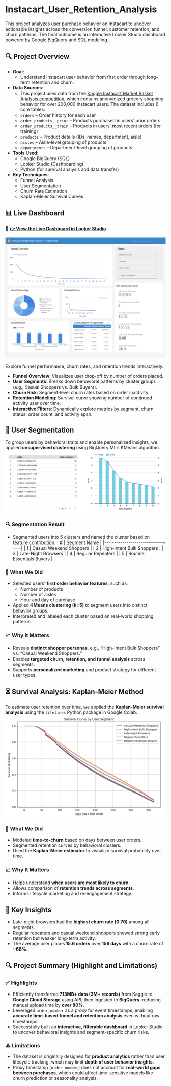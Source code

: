 # Instacart_User_Retention_Analysis

This project analyzes user purchase behavior on Instacart to uncover actionable insights across the conversion funnel, customer retention, and churn patterns. The final outcome is an interactive Looker Studio dashboard powered by Google BigQuery and SQL modeling.

## 🔍 Project Overview

- **Goal**:
  - Understand Instacart user behavior from first order through long-term retention and churn.
- **Data Sources**:
  - This project uses data from the [Kaggle Instacart Market Basket Analysis competition](https://www.kaggle.com/datasets/psparks/instacart-market-basket-analysis), which contains anonymized grocery shopping behavior for over 200,000 Instacart users. The dataset includes 6 core tables:
  - `orders` – Order history for each user  
  - `order_products__prior` – Products purchased in users’ prior orders  
  - `order_products__train` – Products in users' most recent orders (for training)  
  - `products` – Product details (IDs, names, department, aisle)  
  - `aisles` – Aisle-level grouping of products  
  - `departments` – Department-level grouping of products
- **Tools Used**: 
  - Google BigQuery (SQL)
  - Looker Studio (Dashboarding)
  - Python (for survival analysis and data transfer)
- **Key Techniques**:
  - Funnel Analysis
  - User Segmentation
  - Churn Rate Estimation
  - Kaplan-Meier Survival Curves

## 📊 Live Dashboard

🔗 **[👉 View the Live Dashboard in Looker Studio](https://lookerstudio.google.com/reporting/be935d0a-10e1-4bcb-956a-df4bf746c59a)**

[![Dashboard Preview](./screenshot/Dashboard.png)](https://lookerstudio.google.com/reporting/be935d0a-10e1-4bcb-956a-df4bf746c59a)


Explore funnel performance, churn rates, and retention trends interactively.

- **Funnel Overview**: Visualizes user drop-off by number of orders placed.
- **User Segments**: Breaks down behavioral patterns by cluster groups (e.g., Casual Shoppers vs. Bulk Buyers).
- **Churn Risk**: Segment-level churn rates based on order inactivity.
- **Retention Modeling**: Survival curve showing number of continued activity user over time.
- **Interactive Filters**: Dynamically explore metrics by segment, churn status, order count, and activity span.

## 🧩 User Segmentation

To group users by behavioral traits and enable personalized insights, we applied **unsupervised clustering** using BigQuery ML’s KMeans algorithm.
![K-Means Model](./screenshot/KMeans.png)

### 🔍 Segmentation Result
- Segmented users into 5 clusters and named the cluster based on feature contribution.
| # | Segment Name                 |
|---|------------------------------|
| 1 | Casual Weekend Shoppers     |
| 2 | High-Intent Bulk Shoppers   |
| 3 | Late-Night Browsers         |
| 4 | Regular Repeaters           |
| 5 | Routine Essentials Buyers   |

### 🧠 What We Did
- Selected users’ **first order behavior features**, such as:
  - Number of products
  - Number of aisles
  - Hour and day of purchase
- Applied **KMeans clustering (k=5)** to segment users into distinct behavior groups.
- Interpreted and labeled each cluster based on real-world shopping patterns.

### 📈 Why It Matters
- Reveals **distinct shopper personas**, e.g., “High-Intent Bulk Shoppers” vs. “Casual Weekend Shoppers.”
- Enables **targeted churn, retention, and funnel analysis** across segments.
- Supports **personalized marketing** and product strategy for different user types.

## ⏳ Survival Analysis: Kaplan-Meier Method

To estimate user retention over time, we applied the **Kaplan-Meier survival analysis** using the `lifelines` Python package in Google Colab.
![Kaplan-Meier Result](./screenshot/KaplanMeier.png)

### 🧠 What We Did
- Modeled **time-to-churn** based on days between user orders.
- Segmented retention curves by behavioral clusters.
- Used the **Kaplan-Meier estimator** to visualize survival probability over time.

### 📈 Why It Matters
- Helps understand **when users are most likely to churn**.
- Allows comparison of **retention trends across segments**.
- Informs lifecycle marketing and re-engagement strategy.

## 🧠 Key Insights

- Late-night browsers had the **highest churn rate (0.70)** among all segments.
- Regular repeaters and casual weekend shoppers showed strong early retention but weaker long-term activity.
- The average user places **15.6 orders** over **156 days** with a churn rate of **~68%**.

## 🔍 Project Summary (Highlight and Limitations)

### ✅ Highlights
- Efficiently transferred **713MB+ data (3M+ records)** from Kaggle to **Google Cloud Storage** using API, then ingested to **BigQuery**, reducing manual upload time by **over 80%**.
- Leveraged `order_number` as a proxy for event timestamps, enabling **accurate time-based funnel and retention analysis** even without raw timestamps.
- Successfully built an **interactive, filterable dashboard** in Looker Studio to uncover behavioral insights and segment-specific churn risks.

### ⚠️ Limitations
- The dataset is originally designed for **product analytics** rather than user lifecycle tracking, which may limit **depth of user behavior insights**.
- Proxy timestamp (`order_number`) does not account for **real-world gaps between purchases**, which could affect time-sensitive models like churn prediction or seasonality analysis.

